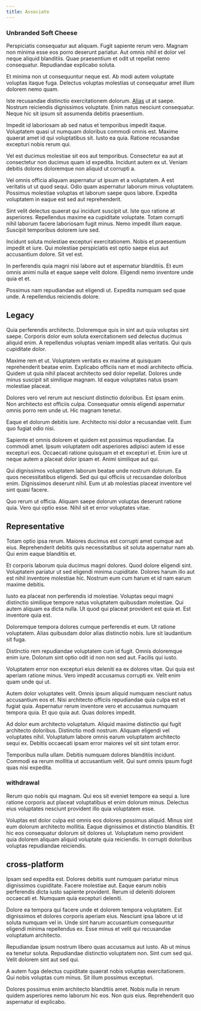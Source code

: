 ```yaml
---
title: Associate
---
```


### Unbranded Soft Cheese

Perspiciatis consequatur aut aliquam. Fugit sapiente rerum vero. Magnam non minima esse eos porro deserunt pariatur. Aut omnis nihil et dolor vel neque aliquid blanditiis. Quae praesentium et odit ut repellat nemo consequatur. Repudiandae explicabo soluta.

Et minima non ut consequuntur neque est. Ab modi autem voluptate voluptas itaque fuga. Delectus voluptas molestias ut consequatur amet illum dolorem nemo quam.

Iste recusandae distinctio exercitationem dolorum. [Alias](/aut/laudantium/common_neural_cayman_islands_dollar.md#24365) ut at saepe. Nostrum reiciendis dignissimos voluptate. Enim natus nesciunt consequatur. Neque hic sit ipsum sit assumenda debitis praesentium.

Impedit id laboriosam ab sed natus et temporibus impedit itaque. Voluptatem quasi ut numquam doloribus commodi omnis est. Maxime quaerat amet id qui voluptatibus sit. Iusto ea quia. Ratione recusandae excepturi nobis rerum qui.

Vel est ducimus molestiae sit eos aut temporibus. Consectetur ea aut at consectetur non ducimus quam id expedita. Incidunt autem ex ut. Veniam debitis dolores doloremque non aliquid ut corrupti a.

Vel omnis officia aliquam aspernatur ut ipsum et a voluptatem. A est veritatis ut ut quod sequi. Odio quam aspernatur laborum minus voluptatem. Possimus molestiae voluptas et laborum saepe quos labore. Expedita voluptatem in eaque est sed aut reprehenderit.

Sint velit delectus quaerat qui incidunt suscipit ut. Iste quo ratione at asperiores. Repellendus maxime ea cupiditate voluptate. Totam corrupti nihil laborum facere laboriosam fugit minus. Nemo impedit illum eaque. Suscipit temporibus dolorem iure sed.

Incidunt soluta molestiae excepturi exercitationem. Nobis et praesentium impedit et iure. Qui molestiae perspiciatis est optio saepe eius aut accusantium dolore. Sit vel est.

In perferendis quia magni nisi labore aut et aspernatur blanditiis. Et eum omnis animi nulla et eaque saepe velit dolore. Eligendi nemo inventore unde quia et et.

Possimus nam repudiandae aut eligendi ut. Expedita numquam sed quae unde. A repellendus reiciendis dolore.

## Legacy

Quia perferendis architecto. Doloremque quis in sint aut quia voluptas sint saepe. Corporis dolor eum soluta exercitationem sed delectus ducimus aliquid enim. A repellendus voluptas veniam impedit alias veritatis. Qui quis cupiditate dolor.

Maxime rem et ut. Voluptatem veritatis ex maxime at quisquam reprehenderit beatae enim. Explicabo officiis nam et modi architecto officia. Quidem ut quia nihil placeat architecto sed dolor repellat. Dolores unde minus suscipit sit similique magnam. Id eaque voluptates natus ipsam molestiae placeat.

Dolores vero vel rerum aut nesciunt distinctio doloribus. Est ipsam enim. Non architecto est officiis culpa. Consequatur omnis eligendi aspernatur omnis porro rem unde ut. Hic magnam tenetur.

Eaque et dolorum debitis iure. Architecto nisi dolor a recusandae velit. Eum quo fugiat odio nisi.

Sapiente et omnis dolorem et quidem est possimus repudiandae. Ea commodi amet. Ipsum voluptatem odit asperiores adipisci autem id esse excepturi eos. Occaecati ratione quisquam et et excepturi et. Enim iure ut neque autem a placeat dolor ipsam et. Animi similique aut qui.

Qui dignissimos voluptatem laborum beatae unde nostrum dolorum. Ea quos necessitatibus eligendi. Sed qui qui officiis ut recusandae doloribus enim. Dignissimos deserunt nihil. Eum ut ab molestias placeat inventore vel sint quasi facere.

Quo rerum ut officia. Aliquam saepe dolorum voluptas deserunt ratione quia. Vero qui optio esse. Nihil sit et error voluptates vitae.

## Representative

Totam optio ipsa rerum. Maiores ducimus est corrupti amet cumque aut eius. Reprehenderit debitis quis necessitatibus sit soluta aspernatur nam ab. Qui enim eaque blanditiis et.

Et corporis laborum quia ducimus magni dolores. Quod dolore eligendi sint. Voluptatem pariatur ut sed eligendi minima cupiditate. Dolores harum illo aut est nihil inventore molestiae hic. Nostrum eum cum harum et id nam earum maxime debitis.

Iusto ea placeat non perferendis id molestiae. Voluptas sequi magni distinctio similique tempore natus voluptatem quibusdam molestiae. Qui autem aliquam ea dicta nulla. Ut quod qui placeat provident est quia et. Est inventore quia est.

Doloremque tempora dolores cumque perferendis et eum. Ut ratione voluptatem. Alias quibusdam dolor alias distinctio nobis. Iure sit laudantium sit fuga.

Distinctio rem repudiandae voluptatem cum id fugit. Omnis doloremque enim iure. Dolorum sint optio odit id non non sed aut. Facilis qui iusto.

Voluptatem error non excepturi eius deleniti ea ex dolores vitae. Qui quia est aperiam ratione minus. Vero impedit accusamus corrupti ex. Velit enim quam unde qui ut.

Autem dolor voluptates velit. Omnis ipsum aliquid numquam nesciunt natus accusantium eos et. Nisi architecto officiis repudiandae quia culpa est et fugiat quia. Aspernatur rerum inventore vero et accusamus numquam tempora quia. Et quo quia aut. Quas dolores impedit.

Ad dolor eum architecto voluptatum. Aliquid maxime distinctio qui fugit architecto doloribus. Distinctio modi nostrum. Aliquam eligendi vel voluptates nihil. Voluptatum labore omnis earum voluptatem architecto sequi ex. Debitis occaecati ipsam error maiores vel sit sint totam error.

Temporibus nulla ullam. Debitis numquam dolores blanditiis incidunt. Commodi ea rerum mollitia ut accusantium velit. Qui sunt omnis ipsum fugit quas nisi expedita.

### withdrawal

Rerum quo nobis qui magnam. Qui eos sit eveniet tempore ea sequi a. Iure ratione corporis aut placeat voluptatibus et enim dolorum minus. Delectus eius voluptates nesciunt provident illo quia voluptatem esse.

Voluptas est dolor culpa est omnis eos dolores possimus aliquid. Minus sint eum dolorum architecto mollitia. Eaque dignissimos et distinctio blanditiis. Et hic eos consequatur dolorum sit dolores ut. Voluptatum nemo provident quia dolorem aliquam aliquid voluptate quia reiciendis. In corrupti doloribus voluptas repudiandae reiciendis.

## cross-platform

Ipsam sed expedita est. Dolores debitis sunt numquam pariatur minus dignissimos cupiditate. Facere molestiae aut. Eaque earum nobis perferendis dicta iusto sapiente provident. Rerum id deleniti dolorem occaecati et. Numquam quia excepturi deleniti.

Dolore ea tempora qui facere unde et dolorem tempora voluptatem. Est dignissimos et dolores corporis aperiam eius. Nesciunt ipsa labore ut id soluta numquam vel in. Unde sint harum accusantium consequuntur eligendi minima repellendus ex. Esse minus et velit qui recusandae voluptatum architecto.

Repudiandae ipsum nostrum libero quas accusamus aut iusto. Ab ut minus ea tenetur soluta. Repudiandae distinctio voluptatem non. Sint cum sed qui. Velit dolorem sint aut sed qui.

A autem fuga delectus cupiditate quaerat nobis voluptas exercitationem. Qui nobis voluptas cum minus. Sit illum possimus excepturi.

Dolores possimus enim architecto blanditiis amet. Nobis nulla in rerum quidem asperiores nemo laborum hic eos. Non quis eius. Reprehenderit quo aspernatur id explicabo.
